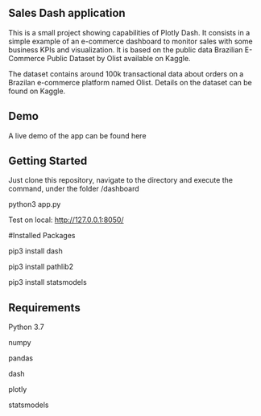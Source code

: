 ## Sales Dash application

This is a small project showing capabilities of Plotly Dash. 
It consists in a simple example of an e-commerce dashboard to monitor sales with some business KPIs and visualization.
It is based on the public data Brazilian E-Commerce Public Dataset by Olist available on Kaggle.

The dataset contains around 100k transactional data about orders on a Brazilan e-commerce platform named Olist. 
Details on the dataset can be found on Kaggle.

## Demo

A live demo of the app can be found here

## Getting Started

Just clone this repository, navigate to the directory and execute the command, under the folder /dashboard

python3 app.py

Test on local:  http://127.0.0.1:8050/ 

#Installed Packages 

pip3 install dash

pip3 install pathlib2

pip3 install statsmodels

## Requirements

Python 3.7

numpy

pandas

dash

plotly

statsmodels
